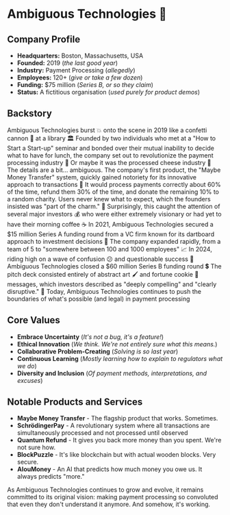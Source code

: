 # Ambiguous Technologies 💸

## Company Profile

- **Headquarters:** Boston, Massachusetts, USA
- **Founded:** 2019 (*the last good year*)
- **Industry:** Payment Processing (*allegedly*)
- **Employees:** 120+ (*give or take a few dozen*)
- **Funding:** $75 million (*Series B, or so they claim*)
- **Status:** A fictitious organisation (*used purely for product demos*)

## Backstory

Ambiguous Technologies burst 💥 onto the scene in 2019 like a confetti cannon 🎊 at a library ️🏛️
Founded by two individuals who met at a "How to Start a Start-up" seminar and bonded over their mutual inability to decide what to have for lunch, the company set out to revolutionize the payment processing industry 🥪
Or maybe it was the processed cheese industry 🧀 The details are a bit... ambiguous.
The company's first product, the "Maybe Money Transfer" system, quickly gained notoriety for its innovative approach to transactions 🤑
It would process payments correctly about 60% of the time, refund them 30% of the time, and donate the remaining 10% to a random charity.
Users never knew what to expect, which the founders insisted was "part of the charm." 🥰
Surprisingly, this caught the attention of several major investors 💰 who were either extremely visionary or had yet to have their morning coffee ☕
In 2021, Ambiguous Technologies secured a $15 million Series A funding round from a VC firm known for its dartboard approach to investment decisions 🎯
The company expanded rapidly, from a team of 5 to "somewhere between 100 and 1000 employees" 📈
In 2024, riding high on a wave of confusion 😕 and questionable success 🤔 Ambiguous Technologies closed a $60 million Series B funding round 💲
The pitch deck consisted entirely of abstract art ️🖌️ and fortune cookie 🥠 messages, which investors described as "deeply compelling" and "clearly disruptive." 💪
Today, Ambiguous Technologies continues to push the boundaries of what's possible (and legal) in payment processing

## Core Values

- **Embrace Uncertainty** (*It's not a bug, it's a feature!*)
- **Ethical Innovation** (*We think. We're not entirely sure what this means.*)
- **Collaborative Problem-Creating** (*Solving is so last year*)
- **Continuous Learning** (*Mostly learning how to explain to regulators what we do*)
- **Diversity and Inclusion** (*Of payment methods, interpretations, and excuses*)

## Notable Products and Services

- **Maybe Money Transfer** - The flagship product that works. Sometimes.
- **SchrödingerPay** - A revolutionary system where all transactions are simultaneously processed and not processed until observed
- **Quantum Refund** - It gives you back more money than you spent. We're not sure how.
- **BlockPuzzle** - It's like blockchain but with actual wooden blocks. Very secure.
- **AIouMoney** - An AI that predicts how much money you owe us. It always predicts "more."

As Ambiguous Technologies continues to grow and evolve, it remains committed to its original vision: making payment processing so convoluted that even they don't understand it anymore.
And somehow, it's working.
